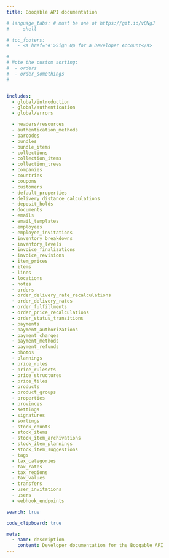 ```yaml
---
title: Booqable API documentation

# language_tabs: # must be one of https://git.io/vQNgJ
#   - shell

# toc_footers:
#   - <a href='#'>Sign Up for a Developer Account</a>

#
# Note the custom sorting:
#  - orders
#  - order_somethings
#


includes:
  - global/introduction
  - global/authentication
  - global/errors

  - headers/resources
  - authentication_methods
  - barcodes
  - bundles
  - bundle_items
  - collections
  - collection_items
  - collection_trees
  - companies
  - countries
  - coupons
  - customers
  - default_properties
  - delivery_distance_calculations
  - deposit_holds
  - documents
  - emails
  - email_templates
  - employees
  - employee_invitations
  - inventory_breakdowns
  - inventory_levels
  - invoice_finalizations
  - invoice_revisions
  - item_prices
  - items
  - lines
  - locations
  - notes
  - orders
  - order_delivery_rate_recalculations
  - order_delivery_rates
  - order_fulfillments
  - order_price_recalculations
  - order_status_transitions
  - payments
  - payment_authorizations
  - payment_charges
  - payment_methods
  - payment_refunds
  - photos
  - plannings
  - price_rules
  - price_rulesets
  - price_structures
  - price_tiles
  - products
  - product_groups
  - properties
  - provinces
  - settings
  - signatures
  - sortings
  - stock_counts
  - stock_items
  - stock_item_archivations
  - stock_item_plannings
  - stock_item_suggestions
  - tags
  - tax_categories
  - tax_rates
  - tax_regions
  - tax_values
  - transfers
  - user_invitations
  - users
  - webhook_endpoints

search: true

code_clipboard: true

meta:
  - name: description
    content: Developer documentation for the Booqable API
---
```

